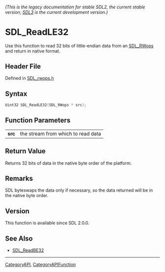 ###### (This is the legacy documentation for stable SDL2, the current stable version; [SDL3](https://wiki.libsdl.org/SDL3/) is the current development version.)
# SDL_ReadLE32

Use this function to read 32 bits of little-endian data from an [SDL_RWops](SDL_RWops) and return in native format.

## Header File

Defined in [SDL_rwops.h](https://github.com/libsdl-org/SDL/blob/SDL2/include/SDL_rwops.h)

## Syntax

```c
Uint32 SDL_ReadLE32(SDL_RWops * src);

```

## Function Parameters

|             |                                    |
| ----------- | ---------------------------------- |
| **src**     | the stream from which to read data |

## Return Value

Returns 32 bits of data in the native byte order of the platform.

## Remarks

SDL byteswaps the data only if necessary, so the data returned will be in
the native byte order.

## Version

This function is available since SDL 2.0.0.

## See Also

- [SDL_ReadBE32](SDL_ReadBE32)

----
[CategoryAPI](CategoryAPI), [CategoryAPIFunction](CategoryAPIFunction)

